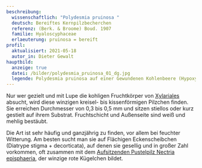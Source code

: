 ```yaml
---
beschreibung:
  wissenschaftlich: "Polydesmia pruinosa "
  deutsch: Bereiftes Kernpilzbecherchen
  referenz: (Berk. & Broome) Boud. 1907
  familie: Hyaloscyphaceae
  erlaeuterung: pruinosa = bereift
profil:
  aktualisiert: 2021-05-18
  autor_in: Dieter Gewalt
hauptbild:
  anzeige: true
  datei: /bilder/polydesmia_pruinosa_01_dg.jpg
  legende: Polydesmia pruinosa auf einer Gewundenen Kohlenbeere (Hypoxylon serpens)
---
```

Nur wer gezielt und mit Lupe die kohligen Fruchtkörper von [Xylariales](Xylariales "Glossar") absucht, wird diese winzigen kreisel- bis kissenförmigen Pilzchen finden. Sie erreichen Durchmesser von 0,3 bis 0,5 mm und sitzen stiellos oder kurz gestielt auf ihrem Substrat. Fruchtschicht und Außenseite sind weiß und mehlig bestäubt.

Die Art ist sehr häufig und ganzjährig zu finden, vor allem bei feuchter Witterung. Am besten sucht man sie auf Flächigen Eckenscheibchen (Diatrype stigma + decorticata), auf denen sie gesellig und in großer Zahl vorkommen, oft zusammen mit dem [Aufsitzenden Pustelpilz Nectria episphaeria](/pilze/nectria-episphaeria-aufsitzender-pustelpilz), der winzige rote Kügelchen bildet.